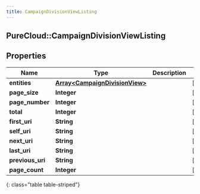```yaml
---
title: CampaignDivisionViewListing
---
```

## PureCloud::CampaignDivisionViewListing

## Properties

|Name | Type | Description | Notes|
|------------ | ------------- | ------------- | -------------|
| **entities** | [**Array&lt;CampaignDivisionView&gt;**](CampaignDivisionView.html) |  | [optional] |
| **page_size** | **Integer** |  | [optional] |
| **page_number** | **Integer** |  | [optional] |
| **total** | **Integer** |  | [optional] |
| **first_uri** | **String** |  | [optional] |
| **self_uri** | **String** |  | [optional] |
| **next_uri** | **String** |  | [optional] |
| **last_uri** | **String** |  | [optional] |
| **previous_uri** | **String** |  | [optional] |
| **page_count** | **Integer** |  | [optional] |
{: class="table table-striped"}


